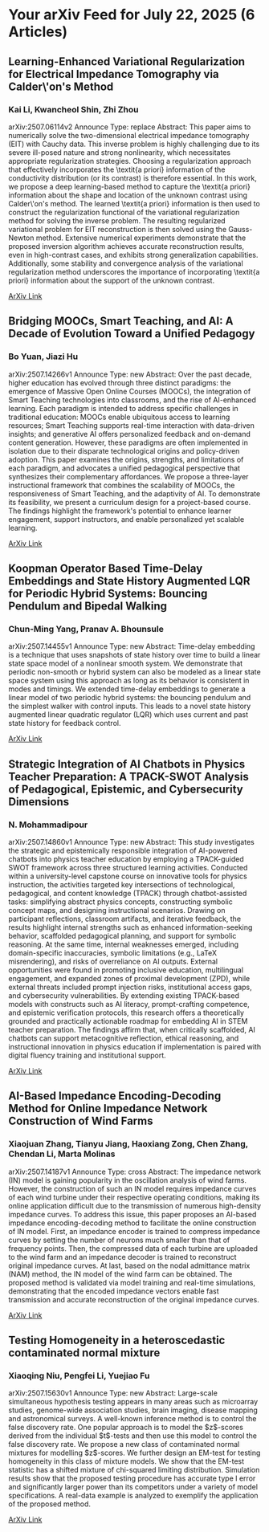 <h1>Your arXiv Feed for July 22, 2025 (6 Articles)</h1>
<h2>Learning-Enhanced Variational Regularization for Electrical Impedance Tomography via Calder\'on's Method</h2>
<h3>Kai Li, Kwancheol Shin, Zhi Zhou</h3>
<p>arXiv:2507.06114v2 Announce Type: replace 
Abstract: This paper aims to numerically solve the two-dimensional electrical impedance tomography (EIT) with Cauchy data. This inverse problem is highly challenging due to its severe ill-posed nature and strong nonlinearity, which necessitates appropriate regularization strategies. Choosing a regularization approach that effectively incorporates the \textit{a priori} information of the conductivity distribution (or its contrast) is therefore essential. In this work, we propose a deep learning-based method to capture the \textit{a priori} information about the shape and location of the unknown contrast using Calder\'on's method. The learned \textit{a priori} information is then used to construct the regularization functional of the variational regularization method for solving the inverse problem. The resulting regularized variational problem for EIT reconstruction is then solved using the Gauss-Newton method. Extensive numerical experiments demonstrate that the proposed inversion algorithm achieves accurate reconstruction results, even in high-contrast cases, and exhibits strong generalization capabilities. Additionally, some stability and convergence analysis of the variational regularization method underscores the importance of incorporating \textit{a priori} information about the support of the unknown contrast.</p>
<a href='https://arxiv.org/abs/2507.06114'>ArXiv Link</a>

<h2>Bridging MOOCs, Smart Teaching, and AI: A Decade of Evolution Toward a Unified Pedagogy</h2>
<h3>Bo Yuan, Jiazi Hu</h3>
<p>arXiv:2507.14266v1 Announce Type: new 
Abstract: Over the past decade, higher education has evolved through three distinct paradigms: the emergence of Massive Open Online Courses (MOOCs), the integration of Smart Teaching technologies into classrooms, and the rise of AI-enhanced learning. Each paradigm is intended to address specific challenges in traditional education: MOOCs enable ubiquitous access to learning resources; Smart Teaching supports real-time interaction with data-driven insights; and generative AI offers personalized feedback and on-demand content generation. However, these paradigms are often implemented in isolation due to their disparate technological origins and policy-driven adoption. This paper examines the origins, strengths, and limitations of each paradigm, and advocates a unified pedagogical perspective that synthesizes their complementary affordances. We propose a three-layer instructional framework that combines the scalability of MOOCs, the responsiveness of Smart Teaching, and the adaptivity of AI. To demonstrate its feasibility, we present a curriculum design for a project-based course. The findings highlight the framework's potential to enhance learner engagement, support instructors, and enable personalized yet scalable learning.</p>
<a href='https://arxiv.org/abs/2507.14266'>ArXiv Link</a>

<h2>Koopman Operator Based Time-Delay Embeddings and State History Augmented LQR for Periodic Hybrid Systems: Bouncing Pendulum and Bipedal Walking</h2>
<h3>Chun-Ming Yang, Pranav A. Bhounsule</h3>
<p>arXiv:2507.14455v1 Announce Type: new 
Abstract: Time-delay embedding is a technique that uses snapshots of state history over time to build a linear state space model of a nonlinear smooth system. We demonstrate that periodic non-smooth or hybrid system can also be modeled as a linear state space system using this approach as long as its behavior is consistent in modes and timings. We extended time-delay embeddings to generate a linear model of two periodic hybrid systems: the bouncing pendulum and the simplest walker with control inputs. This leads to a novel state history augmented linear quadratic regulator (LQR) which uses current and past state history for feedback control.</p>
<a href='https://arxiv.org/abs/2507.14455'>ArXiv Link</a>

<h2>Strategic Integration of AI Chatbots in Physics Teacher Preparation: A TPACK-SWOT Analysis of Pedagogical, Epistemic, and Cybersecurity Dimensions</h2>
<h3>N. Mohammadipour</h3>
<p>arXiv:2507.14860v1 Announce Type: new 
Abstract: This study investigates the strategic and epistemically responsible integration of AI-powered chatbots into physics teacher education by employing a TPACK-guided SWOT framework across three structured learning activities. Conducted within a university-level capstone course on innovative tools for physics instruction, the activities targeted key intersections of technological, pedagogical, and content knowledge (TPACK) through chatbot-assisted tasks: simplifying abstract physics concepts, constructing symbolic concept maps, and designing instructional scenarios. Drawing on participant reflections, classroom artifacts, and iterative feedback, the results highlight internal strengths such as enhanced information-seeking behavior, scaffolded pedagogical planning, and support for symbolic reasoning. At the same time, internal weaknesses emerged, including domain-specific inaccuracies, symbolic limitations (e.g., LaTeX misrendering), and risks of overreliance on AI outputs. External opportunities were found in promoting inclusive education, multilingual engagement, and expanded zones of proximal development (ZPD), while external threats included prompt injection risks, institutional access gaps, and cybersecurity vulnerabilities. By extending existing TPACK-based models with constructs such as AI literacy, prompt-crafting competence, and epistemic verification protocols, this research offers a theoretically grounded and practically actionable roadmap for embedding AI in STEM teacher preparation. The findings affirm that, when critically scaffolded, AI chatbots can support metacognitive reflection, ethical reasoning, and instructional innovation in physics education if implementation is paired with digital fluency training and institutional support.</p>
<a href='https://arxiv.org/abs/2507.14860'>ArXiv Link</a>

<h2>AI-Based Impedance Encoding-Decoding Method for Online Impedance Network Construction of Wind Farms</h2>
<h3>Xiaojuan Zhang, Tianyu Jiang, Haoxiang Zong, Chen Zhang, Chendan Li, Marta Molinas</h3>
<p>arXiv:2507.14187v1 Announce Type: cross 
Abstract: The impedance network (IN) model is gaining popularity in the oscillation analysis of wind farms. However, the construction of such an IN model requires impedance curves of each wind turbine under their respective operating conditions, making its online application difficult due to the transmission of numerous high-density impedance curves. To address this issue, this paper proposes an AI-based impedance encoding-decoding method to facilitate the online construction of IN model. First, an impedance encoder is trained to compress impedance curves by setting the number of neurons much smaller than that of frequency points. Then, the compressed data of each turbine are uploaded to the wind farm and an impedance decoder is trained to reconstruct original impedance curves. At last, based on the nodal admittance matrix (NAM) method, the IN model of the wind farm can be obtained. The proposed method is validated via model training and real-time simulations, demonstrating that the encoded impedance vectors enable fast transmission and accurate reconstruction of the original impedance curves.</p>
<a href='https://arxiv.org/abs/2507.14187'>ArXiv Link</a>

<h2>Testing Homogeneity in a heteroscedastic contaminated normal mixture</h2>
<h3>Xiaoqing Niu, Pengfei Li, Yuejiao Fu</h3>
<p>arXiv:2507.15630v1 Announce Type: new 
Abstract: Large-scale simultaneous hypothesis testing appears in many areas such as microarray studies, genome-wide association studies, brain imaging, disease mapping and astronomical surveys. A well-known inference method is to control the false discovery rate. One popular approach is to model the $z$-scores derived from the individual $t$-tests and then use this model to control the false discovery rate. We propose a new class of contaminated normal mixtures for modelling $z$-scores. We further design an EM-test for testing homogeneity in this class of mixture models. We show that the EM-test statistic has a shifted mixture of chi-squared limiting distribution. Simulation results show that the proposed testing procedure has accurate type I error and significantly larger power than its competitors under a variety of model specifications. A real-data example is analyzed to exemplify the application of the proposed method.</p>
<a href='https://arxiv.org/abs/2507.15630'>ArXiv Link</a>

